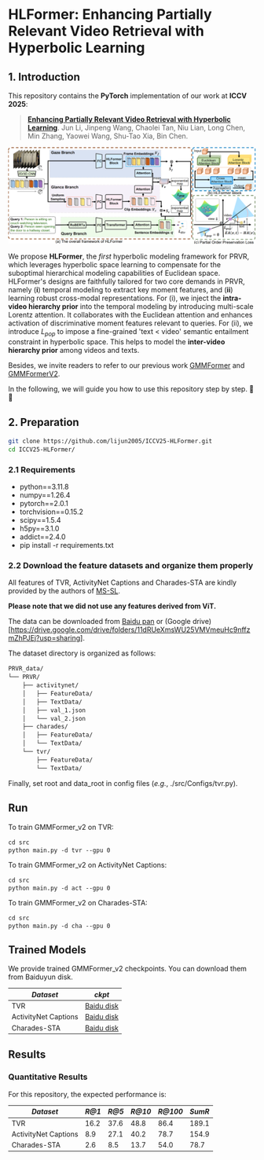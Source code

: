 # HLFormer: Enhancing Partially Relevant Video Retrieval with Hyperbolic Learning
## 1. Introduction
This repository contains the **PyTorch** implementation of our work at **ICCV 2025**:

> [**Enhancing Partially Relevant Video Retrieval with Hyperbolic Learning**](http://arxiv.org/abs/2504.03587).  Jun Li, Jinpeng Wang, Chaolei Tan, Niu Lian, Long Chen, Min Zhang, Yaowei Wang, Shu-Tao Xia, Bin Chen.

![overview](figures/hlformer.png)

We propose **HLFormer**, the *first* hyperbolic modeling framework for PRVR, which leverages hyperbolic space learning to compensate for the suboptimal hierarchical modeling capabilities of Euclidean space. HLFormer's designs are faithfully tailored for two core demands in PRVR, namely (**i**) temporal modeling to extract key moment features, and  (**ii**) learning robust cross-modal representations. 
For (i), we inject the **intra-video hierarchy prior** into the temporal modeling by introducing multi-scale Lorentz attention. 
It collaborates with the Euclidean attention and enhances activation of discriminative moment features relevant to queries. 
For (ii), we introduce $L_{pop}$ to impose a fine-grained 'text < video' semantic entailment constraint in hyperbolic space. This helps to model the **inter-video hierarchy prior** among videos and texts. 

Besides, we invite readers to refer to our previous work [GMMFormer](https://github.com/huangmozhi9527/GMMFormer) and [GMMFormerV2](https://github.com/huangmozhi9527/GMMFormer_v2).

In the following, we will guide you how to use this repository step by step. 🤗🐶

## 2. Preparation

```bash
git clone https://github.com/lijun2005/ICCV25-HLFormer.git
cd ICCV25-HLFormer/
```


### 2.1 Requirements

- python==3.11.8
- numpy==1.26.4
- pytorch==2.0.1
- torchvision==0.15.2
- scipy==1.5.4
- h5py==3.1.0
- addict==2.4.0
- pip install -r requirements.txt

### 2.2 Download the  feature datasets and organize them properly
All features of TVR, ActivityNet Captions and Charades-STA are kindly provided by the authors of [MS-SL].

**Please note that we did not use any features derived from ViT.**

The data can be downloaded from [Baidu pan](https://pan.baidu.com/s/1UNu67hXCbA6ZRnFVPVyJOA?pwd=8bh4) or (Google drive)[https://drive.google.com/drive/folders/11dRUeXmsWU25VMVmeuHc9nffzmZhPJEj?usp=sharing]. 

The dataset directory is organized as follows:

```bash
PRVR_data/
└── PRVR/
    ├── activitynet/
    │   ├── FeatureData/
    │   ├── TextData/
    │   ├── val_1.json
    │   └── val_2.json
    ├── charades/
    │   ├── FeatureData/
    │   └── TextData/
    └── tvr/
        ├── FeatureData/
        └── TextData/
```
Finally, set root and data_root in config files (*e.g.*, ./src/Configs/tvr.py).

## Run

To train GMMFormer_v2 on TVR:
```
cd src
python main.py -d tvr --gpu 0
```

To train GMMFormer_v2 on ActivityNet Captions:
```
cd src
python main.py -d act --gpu 0
```

To train GMMFormer_v2 on Charades-STA:
```
cd src
python main.py -d cha --gpu 0
```



## Trained Models

We provide trained GMMFormer_v2 checkpoints. You can download them from Baiduyun disk.

| *Dataset* | *ckpt* |
| ---- | ---- |
| TVR | [Baidu disk](https://pan.baidu.com/s/1GbHBvnr5Y7Tz43HU4K2p2w?pwd=9527) |
| ActivityNet Captions | [Baidu disk](https://pan.baidu.com/s/1nmgfyjg4SgeC9NM2kg02wg?pwd=9527) |
| Charades-STA | [Baidu disk](https://pan.baidu.com/s/1-_SBrQ1Tla-Rut-fdtnqCw?pwd=9527) |

## Results

### Quantitative Results

For this repository, the expected performance is:

| *Dataset* | *R@1* | *R@5* | *R@10* | *R@100* | *SumR* |
| ---- | ---- | ---- | ---- | ---- | ---- |
| TVR | 16.2 | 37.6 | 48.8 | 86.4 | 189.1 |
| ActivityNet Captions | 8.9 | 27.1 | 40.2 | 78.7 | 154.9 |
| Charades-STA | 2.6 | 8.5 | 13.7 | 54.0 | 78.7 |


[MS-SL]:https://github.com/HuiGuanLab/ms-sl



